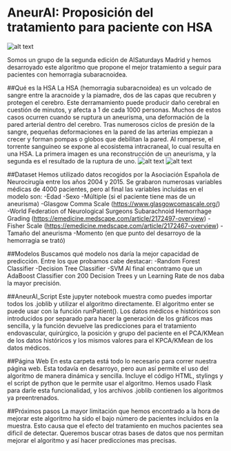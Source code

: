 # AneurAI: Proposición del tratamiento para paciente con HSA
![alt text](https://github.com/algadoc/AneurAI-AISaturdays-Madrid/blob/master/LogoAneurisma.PNG)

Somos un grupo de la segunda edición de AISaturdays Madrid y hemos desarroyado este algoritmo que propone el mejor tratamiento a seguir para pacientes con hemorragia subaracnoidea.

##Qué es la HSA
La HSA (hemorragia subaracnoidea) es un volcado de sangre entre la aracnoide y la piamadre, dos de las capas que recubren y protegen el cerebro. Este derramamiento puede producir daño cerebral en cuestión de minutos, y afecta a 1 de cada 1000 personas. Muchos de estos casos ocurren cuando se ruptura un aneurisma, una deformación de la pared arterial dentro del cerebro. Tras numerosos ciclos de presión de la sangre, pequeñas deformaciones en la pared de las arterias empiezan a crecer y forman pompas o globos que debilitan la pared. Al romperse, el torrente sanguineo se expone al ecosistema intracraneal, lo cual resulta en una HSA. La primera imagen es una reconstrucción de un aneurisma, y la segunda es el resultado de la ruptura de uno.
 ![alt text](https://github.com/algadoc/AneurAI-AISaturdays-Madrid/blob/master/Aneurisma.gif) ![alt text](https://github.com/algadoc/AneurAI-AISaturdays-Madrid/blob/master/HSA.png)

##Dataset
Hemos utilizado datos recogidos por la Asociación Española de Neurocirugía entre los años 2004 y 2015. Se grabaron numerosas variables médicas de 4000 pacientes, pero al final las variables incluidas en el modelo son:
-Edad
-Sexo
-Múltiple (si el paciente tiene mas de un aneurisma)
-Glasgow Comma Scale (https://www.glasgowcomascale.org/)
-World Federation of Neurological Surgeons Subarachnoid Hemorrhage Grading (https://emedicine.medscape.com/article/2172497-overview)
-Fisher Scale (https://emedicine.medscape.com/article/2172467-overview)
-Tamaño del aneurisma
-Momento (en que punto del desarroyo de la hemorragia se trató)

##Modelos
Buscamos qué modelo nos daría la mejor capacidad de predicción. Entre los que probamos cabe destacar:
-Random Forest Classifier
-Decision Tree Classifier
-SVM
Al final encontramo que un AdaBoost Classifier con 200 Decision Trees y un Learning Rate de nos daba la mayor precisión.

##AneurAI_Script
Este jupyter notebook muestra como puedes importar todos los .joblib y utilizar el algoritmo directamente. El algoritmo enter se puede usar con la función runPatient(). Los datos médicos e históricos son introducidos por separado para hacer la generación de los gráficos mas sencilla, y la función devuelve las predicciones para el tratamiento endovascular, quirúrgico, la posición y grupo del paciente en el PCA/KMean de los datos históricos y los mismos valores para el KPCA/KMean de los datos médicos.

##Página Web
En esta carpeta está todo lo necesario para correr nuestra página web. Esta todavía en desarroyo, pero aun así permite el uso del algoritmo de manera dinámica y sencilla. Incluye el código HTML, stylings y el script de python que le permite usar el algoritmo. Hemos usado Flask para darle esta funcionalidad, y los archivos .joblib contienen los algoritmos ya preentrenados.

##Próximos pasos
La mayor limitación que hemos encontrado a la hora de mejorar este algoritmo ha sido el bajo número de pacientes incluidos en la muestra. Esto causa que el efecto del tratamiento en muchos pacientes sea dificil de detectar. Queremos buscar otras bases de datos que nos permitan mejorar el algoritmo y así hacer predicciones mas precisas. 
